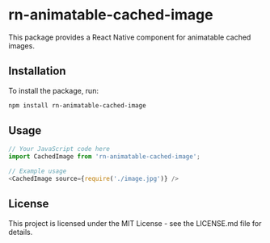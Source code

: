 # rn-animatable-cached-image

This package provides a React Native component for animatable cached images.

## Installation

To install the package, run:

```bash
npm install rn-animatable-cached-image
```

## Usage
```javascript
// Your JavaScript code here
import CachedImage from 'rn-animatable-cached-image';

// Example usage
<CachedImage source={require('./image.jpg')} />
```

## License

This project is licensed under the MIT License - see the LICENSE.md file for details.